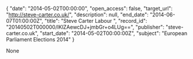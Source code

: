 {
  "date": "2014-05-02T00:00:00", 
  "open_access": false, 
  "target_url": "http://steve-carter.co.uk/", 
  "description": null, 
  "end_date": "2014-06-07T01:00:00Z", 
  "title": "Steve Carter Labour ", 
  "record_id": "20140502T000000/IKlZAewcDJ+jmbGr+o4LUg==", 
  "publisher": "steve-carter.co.uk", 
  "start_date": "2014-05-02T00:00:00Z", 
  "subject": "European Parliament Elections 2014"
}

None